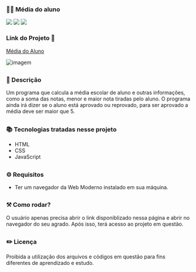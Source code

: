 ### 👨‍🎓 Média do aluno

<div style="display: inline_block">

<img src="https://img.shields.io/badge/html5-%23E34F26.svg?style=for-the-badge&logo=html5&logoColor=white" />
<img src="https://img.shields.io/badge/css3-%231572B6.svg?style=for-the-badge&logo=css3&logoColor=white" />
<img src="https://img.shields.io/badge/javascript-%23323330.svg?style=for-the-badge&logo=javascript&logoColor=%23F7DF1E" />
  
</div>

### Link do Projeto 🔗

<a href="https://26tassiofernandes.github.io/Media-do-aluno/aluno.html">Média do Aluno</a>

<img src="https://user-images.githubusercontent.com/86972667/208528875-255d94f7-3bec-4cbf-a89d-987f5ae23eed.png" alt="imagem">

##

### 📜 Descrição 

Um programa que calcula a média escolar de aluno e outras informações, como a soma das notas, menor e maior nota tiradas pelo aluno. O programa ainda irá dizer se o aluno está aprovado ou reprovado, para ser aprovado a média deve ser maior que 5.

##

### 📚 Tecnologias tratadas nesse projeto

- HTML
- CSS
- JavaScript

##

### ⚙ Requisitos

- Ter um navegador da Web Moderno instalado em sua máquina.

##

### ⚒️ Como rodar?

O usuário apenas precisa abrir o link disponiblizado nessa página e abrir no navegador do seu agrado. Após isso, terá acesso ao projeto em questão.

##

### ✏️ Licença

Proibida a utilização dos arquivos e códigos em questão para fins diferentes de aprendizado e estudo.

##
